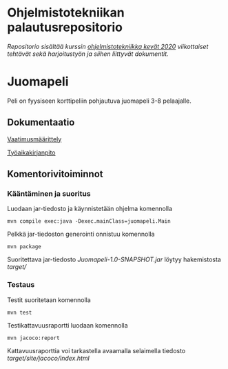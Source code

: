 ﻿# Ohjelmistotekniikan palautusrepositorio

*Repositorio sisältää kurssin [ohjelmistotekniikka kevät 2020](https://github.com/mluukkai/ohjelmistotekniikka-kevat-2020) viikottaiset tehtävät sekä harjoitustyön ja siihen liittyvät dokumentit.*

# Juomapeli

Peli on fyysiseen korttipeliin pohjautuva juomapeli 3-8 pelaajalle.

## Dokumentaatio

[Vaatimusmäärittely](https://github.com/Jeemlei/ot-harjoitustyo/blob/master/dokumentointi/vaatimusmaarittely.md)

[Työaikakirjanpito](https://github.com/Jeemlei/ot-harjoitustyo/blob/master/dokumentointi/tuntikirjanpito.md)

## Komentorivitoiminnot

### Kääntäminen ja suoritus

Luodaan jar-tiedosto ja käynnistetään ohjelma komennolla
```
mvn compile exec:java -Dexec.mainClass=juomapeli.Main
```

Pelkkä jar-tiedoston generointi onnistuu komennolla

```
mvn package
```

Suoritettava jar-tiedosto _Juomapeli-1.0-SNAPSHOT.jar_ löytyy hakemistosta _target/_

### Testaus

Testit suoritetaan komennolla

```
mvn test
```

Testikattavuusraportti luodaan komennolla

```
mvn jacoco:report
```

Kattavuusraporttia voi tarkastella avaamalla selaimella tiedosto _target/site/jacoco/index.html_

